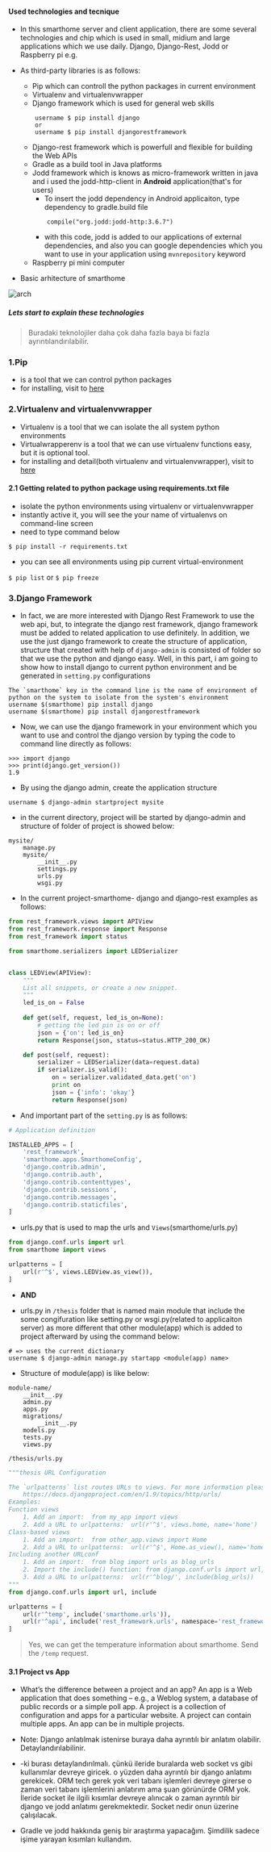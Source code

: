 #### Used technologies and tecnique

-	In this smarthome server and client application, there are some several technologies and chip which is used in small, midium and large applications which we use daily. Django, Django-Rest, Jodd or Raspberry pi e.g.
-	As third-party libraries is as follows:
	-	Pip which can controll the python packages in current environment
	-	Virtualenv and virtualenvwrapper
	-	Django framework which is used for general web skills
	```
		username $ pip install django
		or
		username $ pip install djangorestframework
	```
	-	Django-rest framework which is powerfull and flexible for building the Web APIs
	-	Gradle as a build tool in Java platforms
	-	Jodd framework which is knows as micro-framework written in java and i used the jodd-http-client in **Android** application(that's for users)
		-	To insert the jodd dependency in Android applicaiton, type dependency to gradle.build file
		```
			compile("org.jodd:jodd-http:3.6.7")
		```
		-	with this code, jodd is added to our applications of external dependencies, and also you can google dependencies which you want to use in your application using `mvnrepository` keyword
	-	Raspberry pi mini computer


-	Basic arhitecture of smarthome

![arch](https://raw.githubusercontent.com/semihokanpehlivan/smarthome/master/smarthome-arch.png)

##### Lets start to explain these technologies

>	Buradaki teknolojiler daha çok daha fazla baya bi fazla ayrıntılandırılabilir.

###	1.Pip

-   is a tool that we can control python packages
-   for installing, visit to [here](https://pip.pypa.io/en/stable/installing/, "pip")

### 2.Virtualenv and virtualenvwrapper

-	Virtualenv is a tool that we can isolate the all system python environments
-	Virtualwrapperenv is a tool that we can use virtualenv functions easy, but it is optional tool.
-	for installing and detail(both virtualenv and virtualenvwrapper), visit to [here](http://docs.python-guide.org/en/latest/dev/virtualenvs/, "virtualenv")

#### 2.1 Getting related to python package using requirements.txt file

-	isolate the python environments using virtualenv or virtualenvwrapper
-	instantly active it, you will see the your name of virtualenvs on command-line screen 
-	need to type command below

``$ pip install -r requirements.txt``

-	you can see all environments using pip current virtual-environment

``$ pip list`` or ``$ pip freeze``

### 3.Django Framework

-	In fact, we are more interested with Django Rest Framework to use the web api, but, to integrate the django rest framework, django framework must be added to related application to use definitely. In addition, we use the just django framework to create the structure of application, structure that created with help of `django-admin` is consisted of folder so that we use the python and django easy. Well, in this part, i am going to show how to install django to current python environment and be generated in `setting.py` configurations

```
The `smarthome` key in the command line is the name of environment of python on the system to isolate from the system's environment
username $(smarthome) pip install django
username $(smarthome) pip install djangorestframework
```

-	Now, we can use the django framework in your environment which you want to use and control the django version by typing the code to command line directly as follows:

```
>>> import django
>>> print(django.get_version())
1.9
```

-	By using the django admin, create the application structure 

```
username $ django-admin startproject mysite
```

-	in the current directory, project will be started by django-admin and structure of folder of project is showed below:

```
mysite/
    manage.py
    mysite/
        __init__.py
        settings.py
        urls.py
        wsgi.py
```	

-	In the current project-smarthome- django and django-rest examples as follows:

```Python
from rest_framework.views import APIView
from rest_framework.response import Response
from rest_framework import status

from smarthome.serializers import LEDSerializer


class LEDView(APIView):
    """
    List all snippets, or create a new snippet.
    """
    led_is_on = False
    
    def get(self, request, led_is_on=None):
        # getting the led pin is on or off
        json = {'on': led_is_on}
        return Response(json, status=status.HTTP_200_OK)

    def post(self, request):
        serializer = LEDSerializer(data=request.data)
        if serializer.is_valid():
            on = serializer.validated_data.get('on')
            print on
            json = {'info': 'okay'}
            return Response(json)
```

-	And important part of the `setting.py` is as follows:

```Python
# Application definition

INSTALLED_APPS = [
    'rest_framework',
    'smarthome.apps.SmarthomeConfig',
    'django.contrib.admin',
    'django.contrib.auth',
    'django.contrib.contenttypes',
    'django.contrib.sessions',
    'django.contrib.messages',
    'django.contrib.staticfiles',
]
```

-	urls.py that is used to map the urls and `Views`(smarthome/urls.py)

```Python
from django.conf.urls import url
from smarthome import views

urlpatterns = [
    url(r'^$', views.LEDView.as_view()),
]
```

-	**AND**

-	urls.py in `/thesis` folder that is named main module that include the some congifuration like setting.py or wsgi.py(related to applicaiton server) as more different that other module(app) which is added to project afterward by using the command below:
```
# => uses the current dictionary
username $ django-admin manage.py startapp <module(app) name>
```

-   Structure of module(app) is like below:
```
module-name/
    __init__.py
    admin.py
    apps.py
    migrations/
        __init__.py
    models.py
    tests.py
    views.py
```

```
/thesis/urls.py
```

```Python
"""thesis URL Configuration

The `urlpatterns` list routes URLs to views. For more information please see:
    https://docs.djangoproject.com/en/1.9/topics/http/urls/
Examples:
Function views
    1. Add an import:  from my_app import views
    2. Add a URL to urlpatterns:  url(r'^$', views.home, name='home')
Class-based views
    1. Add an import:  from other_app.views import Home
    2. Add a URL to urlpatterns:  url(r'^$', Home.as_view(), name='home')
Including another URLconf
    1. Add an import:  from blog import urls as blog_urls
    2. Import the include() function: from django.conf.urls import url, include
    3. Add a URL to urlpatterns:  url(r'^blog/', include(blog_urls))
"""
from django.conf.urls import url, include

urlpatterns = [
    url(r'^temp', include('smarthome.urls')),
    url(r'^api', include('rest_framework.urls', namespace='rest_framework')),
]
```

>	Yes, we can get the temperature information about smarthome. Send the `/temp` request.

#### 3.1 Project vs App

-	What’s the difference between a project and an app? An app is a Web application that does something – e.g., a Weblog system, a database of public records or a simple poll app. A project is a collection of configuration and apps for a particular website. A project can contain multiple apps. An app can be in multiple projects.

-	Note: Django anlatılmak istenirse buraya daha ayrıntılı bir anlatım olabilir. Detaylandırılabilinir.
-	\-ki burası detaylandırılmalı. çünkü ileride buralarda web socket vs gibi kullanımlar devreye giricek. o yüzden daha ayrıntılı bir django anlatımı gerekicek. ORM tech gerek yok veri tabanı işlemleri devreye girerse o zaman veri tabanı işlemlerini anlatırım ama şuan görünürde ORM yok. İleride socket ile ilgili kısımlar devreye alınıcak o zaman ayrıntılı bir django ve jodd anlatımı gerekmektedir. Socket nedir onun üzerine çalışılacak.

-	Gradle ve jodd hakkında geniş bir araştırma yapacağım. Şimdilik sadece işime yarayan kısımları kullandım.















